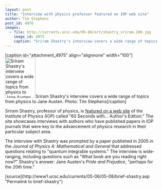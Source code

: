 ```yaml
---
layout: post
title: "Interview with physics professor featured on IOP web site"
author: Tim Stephens
post_id: 4976
images:
  - file: http://currents.ucsc.edu/05-06/art/shastry_sriram.100.jpg
    image_id: 4975
    caption: "Sriram Shastry's interview covers a wide range of topics from physics to Jane Austen. Photo: Tim Stephens"
---
```


[caption id="attachment_4975" align="alignnone" width="100"]<a href="http://localhost/mysite/wp-content/uploads/2006/05/shastry_sriram.100.jpg"><img class="size-full wp-image-4975" src="http://localhost/mysite/wp-content/uploads/2006/05/shastry_sriram.100.jpg" alt="Sriram Shastry's interview covers a wide range of topics from physics to Jane Austen. Photo: Tim Stephens" width="100" height="132" /></a>Sriram Shastry's interview covers a wide range of topics from physics to Jane Austen. Photo: Tim Stephens[/caption]
<a name="content" id="content"></a>
<p>
  Sriram Shastry, professor of physics, is <a href="http://www.iop.org/EJ/journal/-page=featauth/-author=492/0305-4470/8">featured on a web site</a> of the Institute of Physics (IOP) called "60 Seconds with... Author's Edition." The site showcases interviews with authors who have published papers in IOP journals that were key to the advancement of physics research in their particular subject area.
</p>
<p>
  The interview with Shastry was prompted by a paper published in 2005 in the <i>Journal of Physics A: Mathematical and General</i> that addressed questions relating to "quantum integrable systems." The interview is wide-ranging, including questions such as "What book are you reading right now?" Shastry's answer: Jane Austen's <i>Pride and Prejudice</i>, "perhaps for the 20th time."
</p>
[source](http://www1.ucsc.edu/currents/05-06/05-08/brief-shastry.asp "Permalink to brief-shastry")
